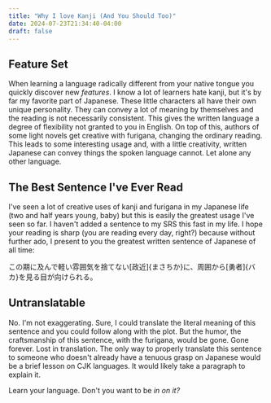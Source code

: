 ```yaml
---
title: "Why I love Kanji (And You Should Too)"
date: 2024-07-23T21:34:40-04:00
draft: false
---
```


## Feature Set

When learning a language radically different from your native tongue you quickly discover new *features*. I know a lot of learners hate kanji, but it's by far my favorite part of Japanese. These little characters all have their own unique personality. They can convey a lot of meaning by themselves and the reading is not necessarily consistent. This gives the written language a degree of flexibility not granted to you in English. On top of this, authors of some light novels get creative with furigana, changing the ordinary reading. This leads to some interesting usage and, with a little creativity, written Japanese can convey things the spoken language cannot. Let alone any other language.

## The Best Sentence I've Ever Read

I've seen a lot of creative uses of kanji and furigana in my Japanese life (two and half years young, baby) but this is easily the greatest usage I've seen so far. I haven't added a sentence to my SRS this fast in my life. I hope your reading is sharp (you are reading every day, right?) because without further ado, I present to you the greatest written sentence of Japanese of all time:

この期に及んで軽い雰囲気を捨てない[政近]{まさちか}に、周囲から[勇者]{バカ}を見る目が向けられる。

## Untranslatable

No. I'm not exaggerating. Sure, I could translate the literal meaning of this sentence and you could follow along with the plot. But the humor, the craftsmanship of this sentence, with the furigana, would be gone. Gone forever. Lost in translation. The only way to properly translate this sentence to someone who doesn't already have a tenuous grasp on Japanese would be a brief lesson on CJK languages. It would likely take a paragraph to explain it.

Learn your language. Don't you want to be *in on it?*


